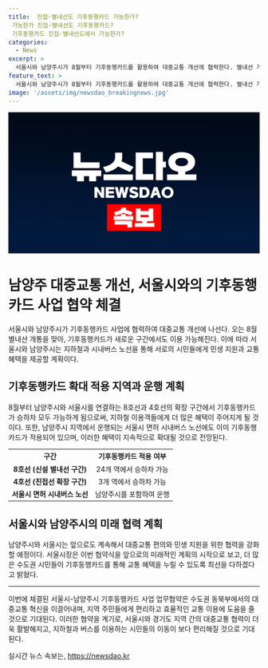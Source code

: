 ```yaml
---
title:  진접·별내선도 기후동행카드 가능한가?
 가능한가 진접·별내선도 기후동행카드?
 기후동행카드 진접·별내선도에서 가능한가?
categories:
  - News
excerpt: >
  서울시와 남양주시가 8월부터 기후동행카드를 활용하여 대중교통 개선에 협력한다. 별내선 개통과 함께 4호선, 8호선 연장 구간에서 기후동행카드를 이용할 수 있게 되며, 남양주시와 서울시를 연결하는 노선에서도 적용된다. 이로 인해 남양주시 주요 신도시와 서울 간 교통이 개선되며, 지하철 4호선은 총 29개 역에서 무제한으로 기후동행카드를 이용할 수 있게 된다. 서울시는 남양주시에 있는 시내버스 노선에도 기후동행카드를 적용하고, 더 많은 협력을 모색할 예정이다.
feature_text: >
  서울시와 남양주시가 8월부터 기후동행카드를 활용하여 대중교통 개선에 협력한다. 별내선 개통과 함께 4호선, 8호선 연장 구간에서 기후동행카드를 이용할 수 있게 되며, 남양주시와 서울시를 연결하는 노선에서도 적용된다. 이로 인해 남양주시 주요 신도시와 서울 간 교통이 개선되며, 지하철 4호선은 총 29개 역에서 무제한으로 기후동행카드를 이용할 수 있게 된다. 서울시는 남양주시에 있는 시내버스 노선에도 기후동행카드를 적용하고, 더 많은 협력을 모색할 예정이다.
image: '/assets/img/newsdao_breakingnews.jpg'
---
```


<p><img src="/assets/img/newsdao_breakingnews.jpg" alt="firstkoreanews 속보" /></p>

<h1>남양주 대중교통 개선, 서울시와의 기후동행카드 사업 협약 체결</h1>

<p data-ke-size="size16">서울시와 남양주시가 기후동행카드 사업에 협력하여 대중교통 개선에 나선다. 오는 8월 별내선 개통을 맞아, 기후동행카드가 새로운 구간에서도 이용 가능해진다. 이에 따라 서울시와 남양주시는 지하철과 시내버스 노선을 통해 서로의 시민들에게 민생 지원과 교통 혜택을 제공할 계획이다.</p>

<h2 data-ke-size="size26">기후동행카드 확대 적용 지역과 운행 계획</h2>

<p data-ke-size="size16">8월부터 남양주시와 서울시를 연결하는 8호선과 4호선의 확장 구간에서 기후동행카드가 승하차 모두 가능하게 됨으로써, 지하철 이용객들에게 더 많은 혜택이 주어지게 될 것이다. 또한, 남양주시 지역에서 운행되는 서울시 면허 시내버스 노선에도 이미 기후동행카드가 적용되어 있으며, 이러한 혜택이 지속적으로 확대될 것으로 전망된다.</p>

<table>
    <tr>
        <th>구간</th>
        <th>기후동행카드 적용 여부</th>
    </tr>
    <tr>
        <td style="text-align: center; height: 17px;"><b>8호선 (신설 별내선 구간)</b></td>
        <td style="text-align: center; height: 17px;">24개 역에서 승하차 가능</td>
    </tr>
    <tr>
        <td style="text-align: center; height: 17px;"><b>4호선 (진접선 확장 구간)</b></td>
        <td style="text-align: center; height: 17px;">3개 역에서 승하차 가능</td>
    </tr>
    <tr>
        <td style="text-align: center; height: 17px;"><b>서울시 면허 시내버스 노선</b></td>
        <td style="text-align: center; height: 17px;">남양주시를 포함하여 운행</td>
    </tr>
</table>

<h2 data-ke-size="size26">서울시와 남양주시의 미래 협력 계획</h2>

<p data-ke-size="size16">남양주시와 서울시는 앞으로도 계속해서 대중교통 편의와 민생 지원을 위한 협력을 강화할 예정이다. 서울시장은 이번 협약식을 앞으로의 미래적인 계획의 시작으로 보고, 더 많은 수도권 시민들이 기후동행카드를 통해 교통 혜택을 누릴 수 있도록 최선을 다하겠다고 밝혔다.</p>

<hr>

<p data-ke-size="size16">이번에 체결된 서울시-남양주시 기후동행카드 사업 업무협약은 수도권 동북부에서의 대중교통 혁신을 이끌어내며, 지역 주민들에게 편리하고 효율적인 교통 이용에 도움을 줄 것으로 기대된다. 이러한 협약을 계기로, 서울시와 경기도 지역 간의 대중교통 협력이 더욱 활발해지고, 지하철과 버스를 이용하는 시민들의 이동이 보다 편리해질 것으로 기대된다.</p>
실시간 뉴스 속보는, <a href="https://newsdao.kr" rel="dofollow">https://newsdao.kr</a>


